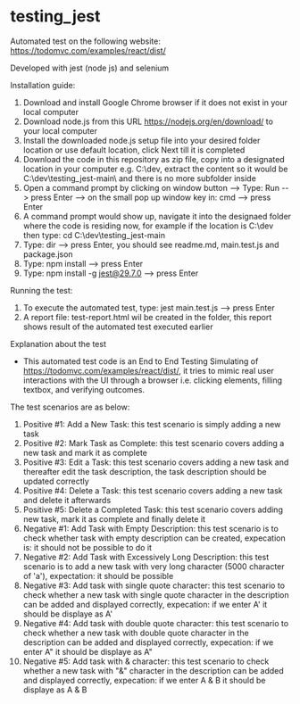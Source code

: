 # testing_jest
Automated test on the following website: https://todomvc.com/examples/react/dist/ 

Developed with jest (node js) and selenium

Installation guide:
1. Download and install Google Chrome browser if it does not exist in your local computer
2. Download node.js from this URL https://nodejs.org/en/download/ to your local computer
3. Install the downloaded node.js setup file into your desired folder location or use default location, click Next till it is completed
4. Download the code in this repository as zip file, copy into a designated location in your computer e.g. C:\dev, extract the content so it would be C:\dev\testing_jest-main\ and there is no more subfolder inside
5. Open a command prompt by clicking on window button --> Type: Run --> press Enter --> on the small pop up window key in: cmd --> press Enter
6. A command prompt would show up, navigate it into the designaed folder where the code is residing now, for example if the location is C:\dev then type: cd C:\dev\testing_jest-main
7. Type: dir --> press Enter, you should see readme.md, main.test.js and package.json
8. Type: npm install --> press Enter
9. Type: npm install -g jest@29.7.0 --> press Enter

Running the test:
1. To execute the automated test, type: jest main.test.js --> press Enter
2. A report file: test-report.html wil be created in the folder, this report shows result of the automated test executed earlier

Explanation about the test
- This automated test code is an End to End Testing Simulating of https://todomvc.com/examples/react/dist/, it tries to mimic real user interactions with the UI through a browser i.e. clicking elements, filling textbox, and verifying outcomes.
  
The test scenarios are as below:
1. Positive #1: Add a New Task: this test scenario is simply adding a new task
2. Positive #2: Mark Task as Complete: this test scenario covers adding a new task and mark it as complete
3. Positive #3: Edit a Task: this test scenario covers adding a new task and thereafter edit the task description, the task description should be updated correctly
4. Positive #4: Delete a Task: this test scenario covers adding a new task and delete it afterwards
5. Positive #5: Delete a Completed Task: this test scenario covers adding new task, mark it as complete and finally delete it
6. Negative #1: Add Task with Empty Description: this test scenario is to check whether task with empty description can be created, expecation is: it should not be possible to do it
7. Negative #2: Add Task with Excessively Long Description: this test scenario is to add a new task with very long character (5000 character of 'a'), expectation: it should be possible
8. Negative #3: Add task with single quote character: this test scenario to check whether a new task with single quote character in the description can be added and displayed correctly, expecation: if we enter A' it should be displaye as A'
9. Negative #4: Add task with double quote character: this test scenario to check whether a new task with double quote character in the description can be added and displayed correctly, expecation: if we enter A" it should be displaye as A"
10. Negative #5: Add task with & character: this test scenario to check whether a new task with "&" character in the description can be added and displayed correctly, expecation: if we enter A & B it should be displaye as A & B

